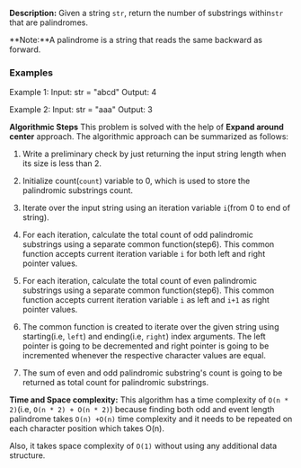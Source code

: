 **Description:**
Given a string `str`,  return the number of substrings within`str` that are palindromes.

**Note:**A palindrome is a string that reads the same backward as forward.

### Examples
Example 1:
Input: str = "abcd"
Output: 4

Example 2:
Input: str = "aaa"
Output: 3


**Algorithmic Steps**
This problem is solved with the help of **Expand around center** approach. The algorithmic approach can be summarized as follows:

1. Write a preliminary check by just returning the input string length when its size is less than 2.

2. Initialize count(`count`) variable to 0, which is used to store the palindromic substrings count.

3. Iterate over the input string using an iteration variable `i`(from 0 to end of string).

4. For each iteration, calculate the total count of odd palindromic substrings using a separate common function(step6). This common function accepts current iteration variable `i` for both left and right pointer values.

5. For each iteration, calculate the total count of even palindromic substrings using a separate common function(step6). This common function accepts current iteration variable `i` as left and `i+1` as right pointer values.

6. The common function is created to iterate over the given string using starting(i.e, `left`) and ending(i.e, `right`) index arguments. The left pointer is going to be decremented and right pointer is going to be incremented whenever the respective character values are equal.

7. The sum of even and odd palindromic substring's count is going to be returned as total count for palindromic substrings.


**Time and Space complexity:**
This algorithm has a time complexity of `O(n * 2)`(i.e, `O(n * 2) + O(n * 2)`) because finding both odd and event length palindrome takes `O(n) +O(n)` time complexity and it needs to be repeated on each character position which takes O(n). 

Also, it takes space complexity of `O(1)` without using any additional data structure.